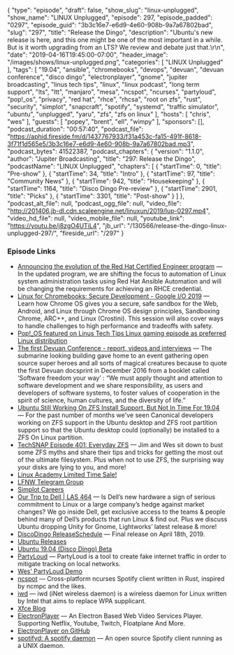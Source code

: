 {
  "type": "episode",
  "draft": false,
  "show_slug": "linux-unplugged",
  "show_name": "LINUX Unplugged",
  "episode": 297,
  "episode_padded": "0297",
  "episode_guid": "3b3c16e7-e6d9-4e60-908b-9a7a67802bad",
  "slug": "297",
  "title": "Release the Dingo",
  "description": "Ubuntu's new release is here, and this one might be one of the most important in a while. But is it worth upgrading from an LTS? We review and debate just that.\r\n",
  "date": "2019-04-16T19:45:00-07:00",
  "header_image": "/images/shows/linux-unplugged.png",
  "categories": [
    "LINUX Unplugged"
  ],
  "tags": [
    "19.04",
    "ansible",
    "chromebooks",
    "devops",
    "devuan",
    "devuan conference",
    "disco dingo",
    "electronplayer",
    "gnome",
    "jupiter broadcasting",
    "linus tech tips",
    "linux",
    "linux podcast",
    "long term support",
    "lts",
    "ltt",
    "manjaro",
    "mesa",
    "ncspot",
    "ncurses",
    "partyloud",
    "pop!_os",
    "privacy",
    "red hat",
    "rhce",
    "rhcsa",
    "root on zfs",
    "rust",
    "security",
    "simplot",
    "snapcraft",
    "spotify",
    "systemd",
    "traffic simulator",
    "ubuntu",
    "unplugged",
    "yaru",
    "zfs",
    "zfs on linux"
  ],
  "hosts": [
    "chris",
    "wes"
  ],
  "guests": [
    "popey",
    "brent",
    "ell",
    "wimpy"
  ],
  "sponsors": [],
  "podcast_duration": "00:57:40",
  "podcast_file": "https://aphid.fireside.fm/d/1437767933/f31a453c-fa15-491f-8618-3f71f1d565e5/3b3c16e7-e6d9-4e60-908b-9a7a67802bad.mp3",
  "podcast_bytes": 41522387,
  "podcast_chapters": {
    "version": "1.1.0",
    "author": "Jupiter Broadcasting",
    "title": "297: Release the Dingo",
    "podcastName": "LINUX Unplugged",
    "chapters": [
      {
        "startTime": 0,
        "title": "Pre-show"
      },
      {
        "startTime": 34,
        "title": "Intro"
      },
      {
        "startTime": 97,
        "title": "Community News"
      },
      {
        "startTime": 942,
        "title": "Housekeeping"
      },
      {
        "startTime": 1164,
        "title": "Disco Dingo Pre-review"
      },
      {
        "startTime": 2901,
        "title": "Picks"
      },
      {
        "startTime": 3301,
        "title": "Post-show"
      }
    ]
  },
  "podcast_alt_file": null,
  "podcast_ogg_file": null,
  "video_file": "http://201406.jb-dl.cdn.scaleengine.net/linuxun/2019/lup-0297.mp4",
  "video_hd_file": null,
  "video_mobile_file": null,
  "youtube_link": "https://youtu.be/j8zgO4UTiL4",
  "jb_url": "/130566/release-the-dingo-linux-unplugged-297/",
  "fireside_url": "/297"
}


### Episode Links

  * [Announcing the evolution of the Red Hat Certified Engineer program](https://www.redhat.com/en/blog/announcing-evolution-red-hat-certified-engineer-program "Announcing the evolution of the Red Hat Certified Engineer program") — In the updated program, we are shifting the focus to automation of Linux system administration tasks using Red Hat Ansible Automation and will be changing the requirements for achieving an RHCE credential.
  * [Linux for Chromebooks: Secure Development - Google I/O 2019](https://events.google.com/io/schedule/events/d69f6bcf-3596-40e4-8fb1-7d5614402bbf "Linux for Chromebooks: Secure Development - Google I/O 2019") — Learn how Chrome OS gives you a secure, safe sandbox for the Web, Android, and Linux through Chrome OS design principles, Sandboxing Chrome, ARC++, and Linux (Crostini). This session will also cover ways to handle challenges to high performance and tradeoffs with safety.
  * [Pop!_OS featured on Linus Tech Tips Linux gaming episode as preferred Linux distribution](https://www.reddit.com/r/pop_os/comments/bbdaxr/pop_os_featured_on_linus_tech_tips_linux_gaming/ "Pop!_OS featured on Linus Tech Tips Linux gaming episode as preferred Linux distribution")
  * [The first Devuan Conference - report, videos and interviews](https://www.dyne.org/the-first-devuan-conference/ "The first Devuan Conference - report, videos and interviews") — The submarine looking building gave home to an event gathering open source super heroes and all sorts of magical creatures because to quote the first Devuan docsprint in December 2016 from a booklet called ‘Software freedom your way’ : “We must apply thought and attention to software development and we share responsibility, as users and developers of software systems, to foster values of cooperation in the spirit of science, human cultures, and the diversity of life.”
  * [Ubuntu Still Working On ZFS Install Support, But Not In Time For 19.04](https://www.phoronix.com/scan.php?page=news_item&px=Ubuntu-ZFS-April-Ongoing "Ubuntu Still Working On ZFS Install Support, But Not In Time For 19.04") — For the past number of months we've seen Canonical developers working on ZFS support in the Ubuntu desktop and ZFS root partition support so that the Ubuntu desktop could (optionally) be installed to a ZFS On Linux partition. 
  * [TechSNAP Episode 401: Everyday ZFS](https://techsnap.systems/401 "TechSNAP Episode 401: Everyday ZFS") — Jim and Wes sit down to bust some ZFS myths and share their tips and tricks for getting the most out of the ultimate filesystem. Plus when not to use ZFS, the surprising way your disks are lying to you, and more!
  * [Linux Academy Limited Time Sale!](https://linuxacademy.com/join/pricing "Linux Academy Limited Time Sale!")
  * [LFNW Telegram Group](http://jupiterbroadcasting.com/linuxfest "LFNW Telegram Group")
  * [Simplot Careers](http://www.simplot.com/careers/ "Simplot Careers")
  * [Our Trip to Dell | LAS 464](https://www.jupiterbroadcasting.com/113646/our-trip-to-dell-las-464/ "Our Trip to Dell | LAS 464") — Is Dell’s new hardware a sign of serious commitment to Linux or a large company’s hedge against market changes? We go inside Dell, get exclusive access to the teams & people behind many of Dell’s products that run Linux & find out. Plus we discuss Ubuntu dropping Unity for Gnome, Lightworks’ latest release & more!
  * [DiscoDingo ReleaseSchedule](https://wiki.ubuntu.com/DiscoDingo/ReleaseSchedule "DiscoDingo ReleaseSchedule") — Final release on April 18th, 2019.
  * [Ubuntu Releases](https://wiki.ubuntu.com/Releases "Ubuntu Releases")
  * [Ubuntu 19.04 (Disco Dingo) Beta](http://releases.ubuntu.com/19.04/ "Ubuntu 19.04 \(Disco Dingo\) Beta")
  * [PartyLoud](https://github.com/realtho/PartyLoud "PartyLoud") — PartyLoud is a tool to create fake internet traffic in order to mitigate tracking on local networks.
  * [Wes' PartyLoud Demo](https://asciinema.org/a/241173 "Wes' PartyLoud Demo")
  * [ncspot](https://github.com/hrkfdn/ncspot "ncspot") — Cross-platform ncurses Spotify client written in Rust, inspired by ncmpc and the likes.
  * [iwd](https://wiki.archlinux.org/index.php/Iwd "iwd") — iwd (iNet wireless daemon) is a wireless daemon for Linux written by Intel that aims to replace WPA supplicant. 
  * [Xfce Blog](https://blog.xfce.org/ "Xfce Blog")
  * [ElectronPlayer](https://snapcraft.io/electronplayer "ElectronPlayer") — An Electron Based Web Video Services Player. Supporting Netflix, Youtube, Twitch, Floatplane And More. 
  * [ElectronPlayer on GitHub](https://github.com/oscartbeaumont/ElectronPlayer "ElectronPlayer on GitHub")
  * [spotifyd: A spotify daemon](https://github.com/Spotifyd/spotifyd "spotifyd: A spotify daemon") — An open source Spotify client running as a UNIX daemon.


